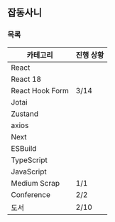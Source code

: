 ## 잡동사니

### 목록

| 카테고리        | 진행 상황 |
| --------------- | --------- |
| React           |           |
| React 18        |           |
| React Hook Form | 3/14      |
| Jotai           |           |
| Zustand         |           |
| axios           |           |
| Next            |           |
| ESBuild         |           |
| TypeScript      |           |
| JavaScript      |           |
| Medium Scrap    | 1/1       |
| Conference      | 2/2       |
| 도서            | 2/10      |
